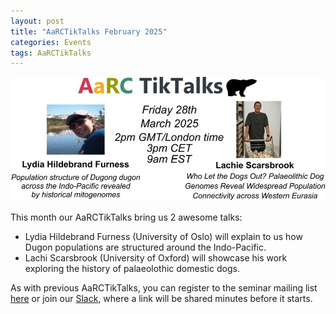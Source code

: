 ```yaml
---
layout: post
title: "AaRCTikTalks February 2025"
categories: Events
tags: AaRCTikTalks
---
```

![AaRCTikTalks poster for March 2025](/assets/media/aarctiktalks_march2025.jpg "AaRCTikTalks poster for March 2025")

This month our AaRCTikTalks bring us 2 awesome talks: 
* Lydia Hildebrand Furness (University of Oslo) will explain to us how Dugon populations are structured around the Indo-Pacific.
* Lachi Scarsbrook (University of Oxford) will showcase his work exploring the history of palaeolothic domestic dogs. 

As with previous AaRCTikTalks, you can register to the seminar mailing list [here](https://docs.google.com/forms/d/e/1FAIpQLSfq4BUmArgA96iWjm71ocQwbosLZRNb72rZK8Oky1RCnJsGNw/viewform)
or join our [Slack](https://join.slack.com/t/aarc-8tg1497/shared_invite/zt-2evac9tqu-GXoU0UsmLbI4mIsS91XMcw), where a link will be shared minutes before it starts. 
